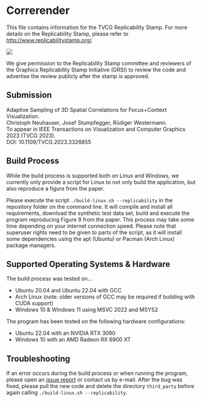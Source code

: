 # Correrender

This file contains information for the TVCG Replicability Stamp. For more details on the Replicability Stamp,
please refer to http://www.replicabilitystamp.org/.

[![](https://www.replicabilitystamp.org/logo/Reproducibility-small.png)](http://www.replicabilitystamp.org#https-github-com-chrismile-correrender)

We give permission to the Replicability Stamp committee and reviewers of the Graphics Replicability Stamp Initiative
(GRSI) to review the code and advertise the review publicly after the stamp is approved.


## Submission

Adaptive Sampling of 3D Spatial Correlations for Focus+Context Visualization. \
Christoph Neuhauser, Josef Stumpfegger, Rüdiger Westermann. \
To appear in IEEE Transactions on Visualization and Computer Graphics 2023 (TVCG 2023). \
DOI: 10.1109/TVCG.2023.3326855


## Build Process

While the build process is supported both on Linux and Windows, we currently only provide a script for Linux to not
only build the application, but also reproduce a figure from the paper.

Please execute the script `./build-linux.sh --replicability` in the repository folder on the command line.
It will compile and install all requirements, download the synthetic test data set, build and execute the program
reproducing Figure 9 from the paper.
This process may take some time depending on your internet connection speed. Please note that superuser rights need to
be given to parts of the script, as it will install some dependencies using the apt (Ubuntu) or Pacman (Arch Linux)
package managers.


## Supported Operating Systems & Hardware

The build process was tested on...
- Ubuntu 20.04 and Ubuntu 22.04 with GCC
- Arch Linux (note: older versions of GCC may be required if building with CUDA support)
- Windows 10 & Windows 11 using MSVC 2022 and MSYS2

The program has been tested on the following hardware configurations:
- Ubuntu 22.04 with an NVIDIA RTX 3090
- Windows 10 with an AMD Radeon RX 6900 XT


## Troubleshooting

If an error occurs during the build process or when running the program, please open an [issue report](https://github.com/chrismile/Correrender/issues)
or contact us by e-mail. After the bug was fixed, please pull the new code and delete the directory `third_party`
before again calling `./build-linux.sh --replicability`.
